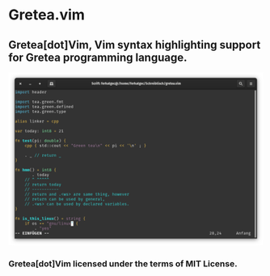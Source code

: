# Gretea.vim
## Gretea[dot]Vim, Vim syntax highlighting support for Gretea programming language.

![Uuuh](resource/window.png)

### Gretea[dot]Vim licensed under the terms of MIT License.
